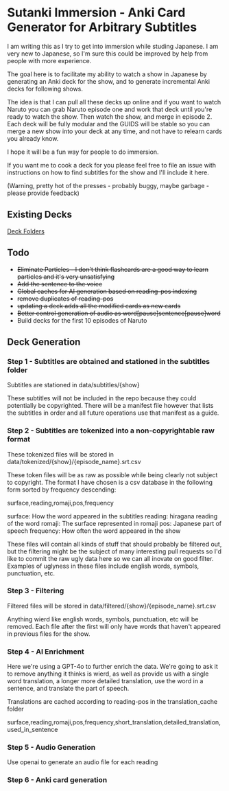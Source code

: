 # Sutanki Immersion - Anki Card Generator for Arbitrary Subtitles

I am writing this as I try to get into immersion while studing Japanese.  I am very new to Japanese, so I'm sure this could be 
improved by help from people with more experience.

The goal here is to facilitate my ability to watch a show in Japanese by generating an Anki deck for the show, and to generate
incremental Anki decks for following shows.

The idea is that I can pull all these decks up online and if you want to watch Naruto you can grab Naruto episode one and work that deck until you're ready to watch the show.  Then watch the show, and merge in episode 2.  Each deck will be fully modular and the GUIDS will be stable so you can merge a new show into your deck at any time, and not have to relearn cards you already know. 

I hope it will be a fun way for people to do immersion.

If you want me to cook a deck for you please feel free to file an issue with instructions on how to find subtitles for the show and I'll include it here.

(Warning, pretty hot of the presses - probably buggy, maybe garbage - please provide feedback)

## Existing Decks

[Deck Folders](https://github.com/drachs/subtitles2anki/tree/main/data/decks)

## Todo
* ~~Eliminate Particles - I don't think flashcards are a good way to learn particles and it's very unsatisfying~~
* ~~Add the sentence to the voice~~
* ~~Global caches for AI generation based on reading-pos indexing~~
* ~~remove duplicates of reading-pos~~
* ~~updating a deck adds all the modified cards as new cards~~
* ~~Better control generation of audio as word[pause]sentence[pause]word~~
* Build decks for the first 10 episodes of Naruto

## Deck Generation

### Step 1 - Subtitles are obtained and stationed in the subtitles folder
Subtitles are stationed in data/subtitles/{show}

These subtitles will not be included in the repo because they could potentially be copyrighted.  There will be a manifest file however that
lists the subtitles in order and all future operations use that manifest as a guide.

### Step 2 - Subtitles are tokenized into a non-copyrightable raw format
These tokenized files will be stored in data/tokenized/{show}/{episode_name}.srt.csv

These token files will be as raw as possible while being clearly not subject to copyright.  The format I have chosen is a csv 
database in the following form sorted by frequency descending: 

surface,reading,romaji,pos,frequency

surface: How the word appeared in the subtitles
reading: hiragana reading of the word
romaji: The surface represented in romaji
pos: Japanese part of speech
frequency: How often the word appeared in the show

These files will contain all kinds of stuff that should probably be filtered out, but the filtering might be the subject of many interesting
pull requests so I'd like to commit the raw ugly data here so we can all inovate on good filter.  Examples of uglyness in these files
include english words, symbols, punctuation, etc.

### Step 3 - Filtering
Filtered files will be stored in data/filtered/{show}/{episode_name}.srt.csv

Anything wierd like english words, symbols, punctuation, etc will be removed.
Each file after the first will only have words that haven't appeared in previous files for the show.

### Step 4 - AI Enrichment
Here we're using a GPT-4o to further enrich the data.  We're going to ask it to remove anything it thinks is wierd, as well as provide us 
with a single word translation, a longer more detailed translation, use the word in a sentence, and translate the part of speech.

Translations are cached according to reading-pos in the translation_cache folder

surface,reading,romaji,pos,frequency,short_translation,detailed_translation,used_in_sentence

### Step 5 - Audio Generation
Use openai to generate an audio file for each reading

### Step 6 - Anki card generation
